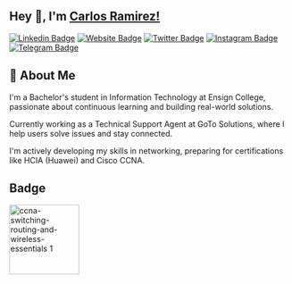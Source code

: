 ## Hey 👋, I'm [Carlos Ramirez!](https://github.com/carlosramirezmg)

[![Linkedin Badge](https://img.shields.io/badge/-LinkedIn-0e76a8?style=flat-square&logo=Linkedin&logoColor=white)](https://www.linkedin.com/in/carlosramirezmg/)
[![Website Badge](https://img.shields.io/badge/Website-3b5998?style=flat-square&logo=google-chrome&logoColor=white)](https://carlosramirezmg.link/)
[![Twitter Badge](https://img.shields.io/badge/-Twitter-00acee?style=flat-square&logo=Twitter&logoColor=white)](https://twitter.com/carlosramirezmg/)
[![Instagram Badge](https://img.shields.io/badge/-Instagram-e4405f?style=flat-square&logo=Instagram&logoColor=white)](https://www.instagram.com/carlos.ramirez.mg/)
[![Telegram Badge](https://img.shields.io/badge/-Telegram-0088cc?style=flat-square&logo=Telegram&logoColor=white)](https://t.me/carlosramirezmg/)


## 🚀 About Me
I'm a Bachelor's student in Information Technology at Ensign College, passionate about continuous learning and building real-world solutions.

Currently working as a Technical Support Agent at GoTo Solutions, where I help users solve issues and stay connected.

I'm actively developing my skills in networking, preparing for certifications like HCIA (Huawei) and Cisco CCNA.

## Badge
<img width="125" height="125" alt="ccna-switching-routing-and-wireless-essentials 1" src="https://github.com/user-attachments/assets/74ba3a70-3195-4569-89b7-58d82ef44f11" />


<!--
### Languages and Tools:

<code><img height="27" src="https://github.com/carlosramirezmg/carlosramirezmg/blob/main/icons/html/html.svg" alt="HTML"></code>
<code><img height="27" src="https://github.com/carlosramirezmg/carlosramirezmg/blob/main/icons/css/css.svg" alt="CSS"></code>
<code><img height="27" src="https://github.com/carlosramirezmg/carlosramirezmg/blob/main/icons/javascript/javascript.svg" alt="JavaScript"></code>
<code><img height="27" src="https://github.com/carlosramirezmg/carlosramirezmg/blob/main/icons/react/react.svg" alt="react"></code>
<code><img height="27" src="https://github.com/carlosramirezmg/carlosramirezmg/blob/main/icons/node/node.svg" alt="NodeJS"></code>
<code><img height="27" src="https://github.com/carlosramirezmg/carlosramirezmg/blob/main/icons/git/git-original.svg" alt="Git"></code>
<code><img height="27" src="https://github.com/carlosramirezmg/carlosramirezmg/blob/main/icons/ubuntu/ubuntu.png" alt="Ubuntu"></code>
<code><img height="27" src="https://github.com/carlosramirezmg/carlosramirezmg/blob/main/icons/terminal/terminal.png" alt="Terminal"></code>
<code><img height="27" src="https://github.com/carlosramirezmg/carlosramirezmg/blob/main/icons/firefoxdev/firefoxdev.png" alt="firefoxdev"></code>
<code><img height="27" src="https://github.com/carlosramirezmg/carlosramirezmg/blob/main/icons/google/google.png" alt="Google"></code>
<code><img height="27" src="https://github.com/carlosramirezmg/carlosramirezmg/blob/main/icons/vscode/vscode.png" alt="VScode"></code>
<code><img height="27" src="https://github.com/carlosramirezmg/carlosramirezmg/blob/main/icons/WebStorm/WebStorm.png" alt="WebStrom"></code>
<code><img height="27" src="https://github.com/carlosramirezmg/carlosramirezmg/blob/main/icons/jira/jira.png" alt="Jira"></code>
<code><img height="27" src="https://github.com/carlosramirezmg/carlosramirezmg/blob/main/icons/confluence/confluence.png" alt="Confluence"></code>
<code><img height="27" src="https://github.com/carlosramirezmg/carlosramirezmg/blob/main/icons/figma/figma.svg" alt="Figma"></code>
-->
